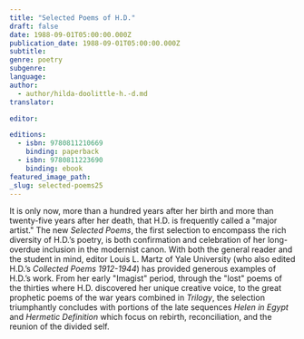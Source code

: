 ```yaml
---
title: "Selected Poems of H.D."
draft: false
date: 1988-09-01T05:00:00.000Z
publication_date: 1988-09-01T05:00:00.000Z
subtitle:
genre: poetry
subgenre:
language:
author:
  - author/hilda-doolittle-h.-d.md
translator:

editor:

editions:
  - isbn: 9780811210669
    binding: paperback
  - isbn: 9780811223690
    binding: ebook
featured_image_path:
_slug: selected-poems25
---
```


It is only now, more than a hundred years after her birth and more than twenty-five years after her death, that H.D. is frequently called a "major artist." The new _Selected Poems_, the first selection to encompass the rich diversity of H.D.’s poetry, is both confirmation and celebration of her long-overdue inclusion in the modernist canon. With both the general reader and the student in mind, editor Louis L. Martz of Yale University (who also edited H.D.’s _Collected Poems 1912-1944_) has provided generous examples of H.D.’s work. From her early "Imagist" period, through the "lost" poems of the thirties where H.D. discovered her unique creative voice, to the great prophetic poems of the war years combined in _Trilogy_, the selection triumphantly concludes with portions of the late sequences _Helen in Egypt_ and _Hermetic Definition_ which focus on rebirth, reconciliation, and the reunion of the divided self.

